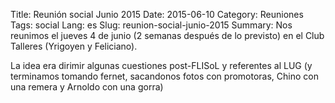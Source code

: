 Title: Reunión social Junio 2015
Date: 2015-06-10
Category: Reuniones
Tags: social
Lang: es
Slug: reunion-social-junio-2015
Summary: Nos reunimos el jueves 4 de junio (2 semanas después de lo previsto) en el Club Talleres (Yrigoyen y Feliciano).  

La idea era dirimir algunas cuestiones post-FLISoL y referentes al LUG (y terminamos tomando fernet, sacandonos fotos con promotoras, Chino con una remera y Arnoldo con una gorra)

